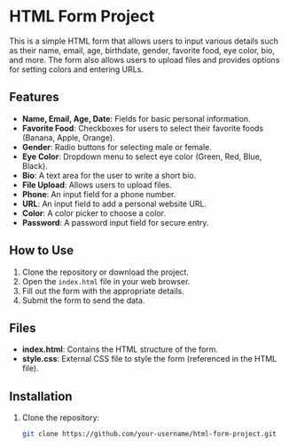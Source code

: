 # HTML Form Project

This is a simple HTML form that allows users to input various details such as their name, email, age, birthdate, gender, favorite food, eye color, bio, and more. The form also allows users to upload files and provides options for setting colors and entering URLs.

## Features

- **Name, Email, Age, Date**: Fields for basic personal information.
- **Favorite Food**: Checkboxes for users to select their favorite foods (Banana, Apple, Orange).
- **Gender**: Radio buttons for selecting male or female.
- **Eye Color**: Dropdown menu to select eye color (Green, Red, Blue, Black).
- **Bio**: A text area for the user to write a short bio.
- **File Upload**: Allows users to upload files.
- **Phone**: An input field for a phone number.
- **URL**: An input field to add a personal website URL.
- **Color**: A color picker to choose a color.
- **Password**: A password input field for secure entry.

## How to Use

1. Clone the repository or download the project.
2. Open the `index.html` file in your web browser.
3. Fill out the form with the appropriate details.
4. Submit the form to send the data.

## Files

- **index.html**: Contains the HTML structure of the form.
- **style.css**: External CSS file to style the form (referenced in the HTML file).

## Installation

1. Clone the repository:
   ```bash
   git clone https://github.com/your-username/html-form-project.git
